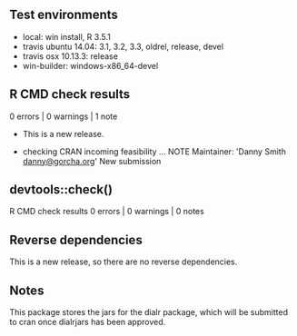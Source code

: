 ## Test environments
* local: win install, R 3.5.1
* travis ubuntu 14.04: 3.1, 3.2, 3.3, oldrel, release, devel
* travis osx 10.13.3: release
* win-builder: windows-x86_64-devel

## R CMD check results

0 errors | 0 warnings | 1 note

* This is a new release.

* checking CRAN incoming feasibility ... NOTE
Maintainer: 'Danny Smith <danny@gorcha.org>'
New submission

## devtools::check()

R CMD check results
0 errors | 0 warnings | 0 notes

## Reverse dependencies

This is a new release, so there are no reverse dependencies.

## Notes

This package stores the jars for the dialr package, which will be submitted to
cran once dialrjars has been approved.
